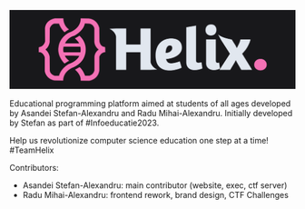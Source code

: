 ![](https://raw.githubusercontent.com/HelixStudio/.github/main/helixbanner.png)

Educational programming platform aimed at students of all ages developed by Asandei Stefan-Alexandru and Radu Mihai-Alexandru. Initially developed by Stefan as part of #Infoeducatie2023.

Help us revolutionize computer science education one step at a time! #TeamHelix

Contributors:

- Asandei Stefan-Alexandru: main contributor (website, exec, ctf server)
- Radu Mihai-Alexandru: frontend rework, brand design, CTF Challenges
